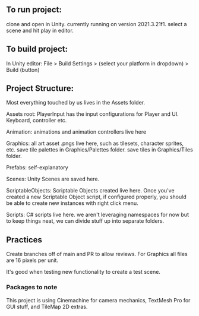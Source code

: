## To run project:
clone and open in Unity. currently running on version 2021.3.21f1. select a scene and hit play in editor.

## To build project:

In Unity editor: 
File > Build Settings > (select your platform in dropdown) > Build (button) 

## Project Structure:
Most everything touched by us lives in the Assets folder.

Assets root:
PlayerInput has the input configurations for Player and UI. Keyboard, controller etc. 

Animation:
animations and animation controllers live here

Graphics:
all art asset .pngs live here, such as tilesets, character sprites, etc. 
save tile palettes in Graphics/Palettes folder.
save tiles in Graphics/Tiles folder.

Prefabs:
self-explanatory

Scenes:
Unity Scenes are saved here.

ScriptableObjects:
Scriptable Objects created live here. Once you've created a new Scriptable Object script, if configured properly, you should be able to create new instances with right click menu.

Scripts:
C# scripts live here. we aren't leveraging namespaces for now but to keep things neat, we can divide stuff up into separate folders.

## Practices
Create branches off of main and PR to allow reviews. 
For Graphics all files are 16 pixels per unit. 

It's good when testing new functionality to create a test scene.

### Packages to note
This project is using Cinemachine for camera mechanics, TextMesh Pro for GUI stuff, and TileMap 2D extras. 


